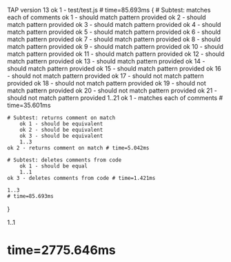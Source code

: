 TAP version 13
ok 1 - test/test.js # time=85.693ms {
    # Subtest: matches each of comments
        ok 1 - should match pattern provided
        ok 2 - should match pattern provided
        ok 3 - should match pattern provided
        ok 4 - should match pattern provided
        ok 5 - should match pattern provided
        ok 6 - should match pattern provided
        ok 7 - should match pattern provided
        ok 8 - should match pattern provided
        ok 9 - should match pattern provided
        ok 10 - should match pattern provided
        ok 11 - should match pattern provided
        ok 12 - should match pattern provided
        ok 13 - should match pattern provided
        ok 14 - should match pattern provided
        ok 15 - should match pattern provided
        ok 16 - should not match pattern provided
        ok 17 - should not match pattern provided
        ok 18 - should not match pattern provided
        ok 19 - should not match pattern provided
        ok 20 - should not match pattern provided
        ok 21 - should not match pattern provided
        1..21
    ok 1 - matches each of comments # time=35.601ms
    
    # Subtest: returns comment on match
        ok 1 - should be equivalent
        ok 2 - should be equivalent
        ok 3 - should be equivalent
        1..3
    ok 2 - returns comment on match # time=5.042ms
    
    # Subtest: deletes comments from code
        ok 1 - should be equal
        1..1
    ok 3 - deletes comments from code # time=1.421ms
    
    1..3
    # time=85.693ms
}

1..1
# time=2775.646ms
